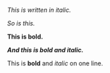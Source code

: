 *This is written in italic.*

_So is this._

**This is bold.**

***And this is bold and italic.***

This is **bold** and _italic_ on one line.

